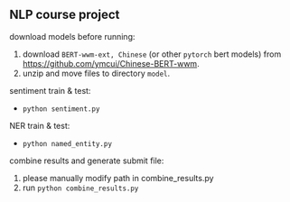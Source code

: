 NLP course project
- 
download models before running:
1. download `BERT-wwm-ext, Chinese` (or other `pytorch` bert models) from https://github.com/ymcui/Chinese-BERT-wwm.
2. unzip and move files to directory `model`.

sentiment train & test:
- `python sentiment.py`

NER train & test:
- `python named_entity.py`

combine results and generate submit file:
1. please manually modify path in combine_results.py
2. run `python combine_results.py`

